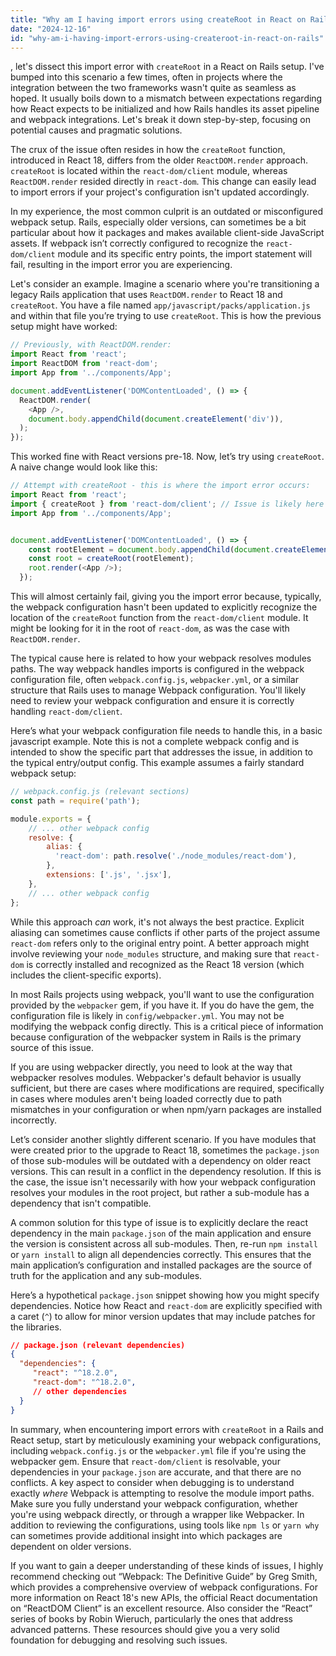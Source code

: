 ```yaml
---
title: "Why am I having import errors using createRoot in React on Rails?"
date: "2024-12-16"
id: "why-am-i-having-import-errors-using-createroot-in-react-on-rails"
---
```


, let's dissect this import error with `createRoot` in a React on Rails setup. I've bumped into this scenario a few times, often in projects where the integration between the two frameworks wasn't quite as seamless as hoped. It usually boils down to a mismatch between expectations regarding how React expects to be initialized and how Rails handles its asset pipeline and webpack integrations. Let's break it down step-by-step, focusing on potential causes and pragmatic solutions.

The crux of the issue often resides in how the `createRoot` function, introduced in React 18, differs from the older `ReactDOM.render` approach. `createRoot` is located within the `react-dom/client` module, whereas `ReactDOM.render` resided directly in `react-dom`. This change can easily lead to import errors if your project's configuration isn't updated accordingly.

In my experience, the most common culprit is an outdated or misconfigured webpack setup. Rails, especially older versions, can sometimes be a bit particular about how it packages and makes available client-side JavaScript assets. If webpack isn’t correctly configured to recognize the `react-dom/client` module and its specific entry points, the import statement will fail, resulting in the import error you are experiencing.

Let's consider an example. Imagine a scenario where you're transitioning a legacy Rails application that uses `ReactDOM.render` to React 18 and `createRoot`. You have a file named `app/javascript/packs/application.js` and within that file you’re trying to use `createRoot`. This is how the previous setup might have worked:

```javascript
// Previously, with ReactDOM.render:
import React from 'react';
import ReactDOM from 'react-dom';
import App from '../components/App';

document.addEventListener('DOMContentLoaded', () => {
  ReactDOM.render(
    <App />,
    document.body.appendChild(document.createElement('div')),
  );
});
```

This worked fine with React versions pre-18. Now, let’s try using `createRoot`. A naive change would look like this:

```javascript
// Attempt with createRoot - this is where the import error occurs:
import React from 'react';
import { createRoot } from 'react-dom/client'; // Issue is likely here
import App from '../components/App';


document.addEventListener('DOMContentLoaded', () => {
    const rootElement = document.body.appendChild(document.createElement('div'));
    const root = createRoot(rootElement);
    root.render(<App />);
  });
```

This will almost certainly fail, giving you the import error because, typically, the webpack configuration hasn't been updated to explicitly recognize the location of the `createRoot` function from the `react-dom/client` module. It might be looking for it in the root of `react-dom`, as was the case with `ReactDOM.render`.

The typical cause here is related to how your webpack resolves modules paths. The way webpack handles imports is configured in the webpack configuration file, often `webpack.config.js`, `webpacker.yml`, or a similar structure that Rails uses to manage Webpack configuration. You'll likely need to review your webpack configuration and ensure it is correctly handling `react-dom/client`.

Here’s what your webpack configuration file needs to handle this, in a basic javascript example. Note this is not a complete webpack config and is intended to show the specific part that addresses the issue, in addition to the typical entry/output config. This example assumes a fairly standard webpack setup:

```javascript
// webpack.config.js (relevant sections)
const path = require('path');

module.exports = {
    // ... other webpack config
    resolve: {
        alias: {
          'react-dom': path.resolve('./node_modules/react-dom'),
        },
        extensions: ['.js', '.jsx'],
    },
    // ... other webpack config
};
```

While this approach *can* work, it's not always the best practice. Explicit aliasing can sometimes cause conflicts if other parts of the project assume `react-dom` refers only to the original entry point. A better approach might involve reviewing your `node_modules` structure, and making sure that `react-dom` is correctly installed and recognized as the React 18 version (which includes the client-specific exports).

In most Rails projects using webpack, you'll want to use the configuration provided by the `webpacker` gem, if you have it. If you do have the gem, the configuration file is likely in `config/webpacker.yml`. You may not be modifying the webpack config directly. This is a critical piece of information because configuration of the webpacker system in Rails is the primary source of this issue.

If you are using webpacker directly, you need to look at the way that webpacker resolves modules. Webpacker's default behavior is usually sufficient, but there are cases where modifications are required, specifically in cases where modules aren't being loaded correctly due to path mismatches in your configuration or when npm/yarn packages are installed incorrectly.

Let’s consider another slightly different scenario. If you have modules that were created prior to the upgrade to React 18, sometimes the `package.json` of those sub-modules will be outdated with a dependency on older react versions. This can result in a conflict in the dependency resolution. If this is the case, the issue isn't necessarily with how your webpack configuration resolves your modules in the root project, but rather a sub-module has a dependency that isn't compatible.

A common solution for this type of issue is to explicitly declare the react dependency in the main `package.json` of the main application and ensure the version is consistent across all sub-modules. Then, re-run `npm install` or `yarn install` to align all dependencies correctly. This ensures that the main application’s configuration and installed packages are the source of truth for the application and any sub-modules.

Here’s a hypothetical `package.json` snippet showing how you might specify dependencies. Notice how React and `react-dom` are explicitly specified with a caret (`^`) to allow for minor version updates that may include patches for the libraries.

```json
// package.json (relevant dependencies)
{
  "dependencies": {
     "react": "^18.2.0",
     "react-dom": "^18.2.0",
     // other dependencies
  }
}
```

In summary, when encountering import errors with `createRoot` in a Rails and React setup, start by meticulously examining your webpack configurations, including `webpack.config.js` or the `webpacker.yml` file if you're using the webpacker gem. Ensure that `react-dom/client` is resolvable, your dependencies in your `package.json` are accurate, and that there are no conflicts. A key aspect to consider when debugging is to understand exactly *where* Webpack is attempting to resolve the module import paths. Make sure you fully understand your webpack configuration, whether you're using webpack directly, or through a wrapper like Webpacker. In addition to reviewing the configurations, using tools like `npm ls` or `yarn why` can sometimes provide additional insight into which packages are dependent on older versions.

If you want to gain a deeper understanding of these kinds of issues, I highly recommend checking out “Webpack: The Definitive Guide” by Greg Smith, which provides a comprehensive overview of webpack configurations. For more information on React 18's new APIs, the official React documentation on “ReactDOM Client” is an excellent resource. Also consider the “React” series of books by Robin Wieruch, particularly the ones that address advanced patterns. These resources should give you a very solid foundation for debugging and resolving such issues.
